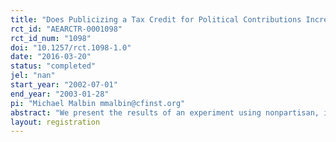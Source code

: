 ```yaml
---
title: "Does Publicizing a Tax Credit for Political Contributions Increase Its Use? Results From a Randomized Field Experiment"
rct_id: "AEARCTR-0001098"
rct_id_num: "1098"
doi: "10.1257/rct.1098-1.0"
date: "2016-03-20"
status: "completed"
jel: "nan"
start_year: "2002-07-01"
end_year: "2003-01-28"
pi: "Michael Malbin mmalbin@cfinst.org"
abstract: "We present the results of an experiment using nonpartisan, informational direct mail—of the sort that a public relations–conscious government agency might use—to encourage Ohio voters to contribute money to political candidates. Ohio provides full tax credits of up to $50 to citizens who make contributions to state candidates. We found that the mailing produced a modest and marginally significant increase in the number of citizens who filed for the tax credit. This is consistent with earlier survey research findings by two of the authors suggesting that increased knowledge of the tax credit would be likely to increase its use. The experiment suggests that nonpartisan direct mail campaigns might not be the most cost-effective means for encouraging increased contributions. However, even a modest increase in participation could have important effects, given the small size of the current donor pool."
layout: registration
---
```


